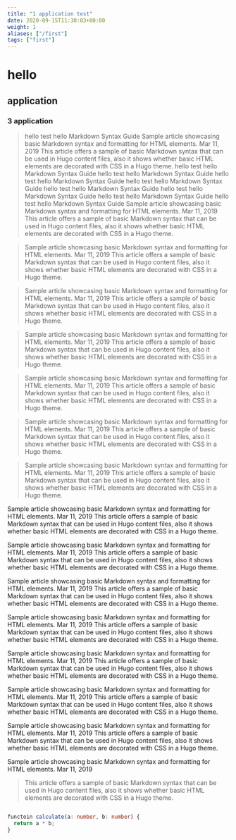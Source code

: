 ```yaml
---
title: "1 application test"
date: 2020-09-15T11:30:03+00:00
weight: 1
aliases: ["/first"]
tags: ["first"]
---
```


# hello

## application

### 3 application

> hello test hello Markdown Syntax Guide
> Sample article showcasing basic Markdown syntax and formatting for HTML elements.
> Mar 11, 2019
> This article offers a sample of basic Markdown syntax that can be used in Hugo content files, also it shows whether basic HTML elements are decorated with CSS in a Hugo theme.
> hello test hello Markdown Syntax Guide
> hello test hello Markdown Syntax Guide
> hello test hello Markdown Syntax Guide
> hello test hello Markdown Syntax Guide
> hello test hello Markdown Syntax Guide
> hello test hello Markdown Syntax Guide
> hello test hello Markdown Syntax Guide
> hello test hello Markdown Syntax Guide
> Sample article showcasing basic Markdown syntax and formatting for HTML elements.
> Mar 11, 2019
> This article offers a sample of basic Markdown syntax that can be used in Hugo content files, also it shows whether basic HTML elements are decorated with CSS in a Hugo theme.

> Sample article showcasing basic Markdown syntax and formatting for HTML elements.
> Mar 11, 2019
> This article offers a sample of basic Markdown syntax that can be used in Hugo content files, also it shows whether basic HTML elements are decorated with CSS in a Hugo theme.

> Sample article showcasing basic Markdown syntax and formatting for HTML elements.
> Mar 11, 2019
> This article offers a sample of basic Markdown syntax that can be used in Hugo content files, also it shows whether basic HTML elements are decorated with CSS in a Hugo theme.

> Sample article showcasing basic Markdown syntax and formatting for HTML elements.
> Mar 11, 2019
> This article offers a sample of basic Markdown syntax that can be used in Hugo content files, also it shows whether basic HTML elements are decorated with CSS in a Hugo theme.

> Sample article showcasing basic Markdown syntax and formatting for HTML elements.
> Mar 11, 2019
> This article offers a sample of basic Markdown syntax that can be used in Hugo content files, also it shows whether basic HTML elements are decorated with CSS in a Hugo theme.

> Sample article showcasing basic Markdown syntax and formatting for HTML elements.
> Mar 11, 2019
> This article offers a sample of basic Markdown syntax that can be used in Hugo content files, also it shows whether basic HTML elements are decorated with CSS in a Hugo theme.

> Sample article showcasing basic Markdown syntax and formatting for HTML elements.
> Mar 11, 2019
> This article offers a sample of basic Markdown syntax that can be used in Hugo content files, also it shows whether basic HTML elements are decorated with CSS in a Hugo theme.

Sample article showcasing basic Markdown syntax and formatting for HTML elements.
Mar 11, 2019
This article offers a sample of basic Markdown syntax that can be used in Hugo content files, also it shows whether basic HTML elements are decorated with CSS in a Hugo theme.

Sample article showcasing basic Markdown syntax and formatting for HTML elements.
Mar 11, 2019
This article offers a sample of basic Markdown syntax that can be used in Hugo content files, also it shows whether basic HTML elements are decorated with CSS in a Hugo theme.

Sample article showcasing basic Markdown syntax and formatting for HTML elements.
Mar 11, 2019
This article offers a sample of basic Markdown syntax that can be used in Hugo content files, also it shows whether basic HTML elements are decorated with CSS in a Hugo theme.

Sample article showcasing basic Markdown syntax and formatting for HTML elements.
Mar 11, 2019
This article offers a sample of basic Markdown syntax that can be used in Hugo content files, also it shows whether basic HTML elements are decorated with CSS in a Hugo theme.

Sample article showcasing basic Markdown syntax and formatting for HTML elements.
Mar 11, 2019
This article offers a sample of basic Markdown syntax that can be used in Hugo content files, also it shows whether basic HTML elements are decorated with CSS in a Hugo theme.

Sample article showcasing basic Markdown syntax and formatting for HTML elements.
Mar 11, 2019
This article offers a sample of basic Markdown syntax that can be used in Hugo content files, also it shows whether basic HTML elements are decorated with CSS in a Hugo theme.

Sample article showcasing basic Markdown syntax and formatting for HTML elements.
Mar 11, 2019
This article offers a sample of basic Markdown syntax that can be used in Hugo content files, also it shows whether basic HTML elements are decorated with CSS in a Hugo theme.

Sample article showcasing basic Markdown syntax and formatting for HTML elements.
Mar 11, 2019

> This article offers a sample of basic Markdown syntax that can be used in Hugo content files, also it shows whether basic HTML elements are decorated with CSS in a Hugo theme.

```ts

functoin calculate(a: number, b: number) {
  return a * b;
}

```
